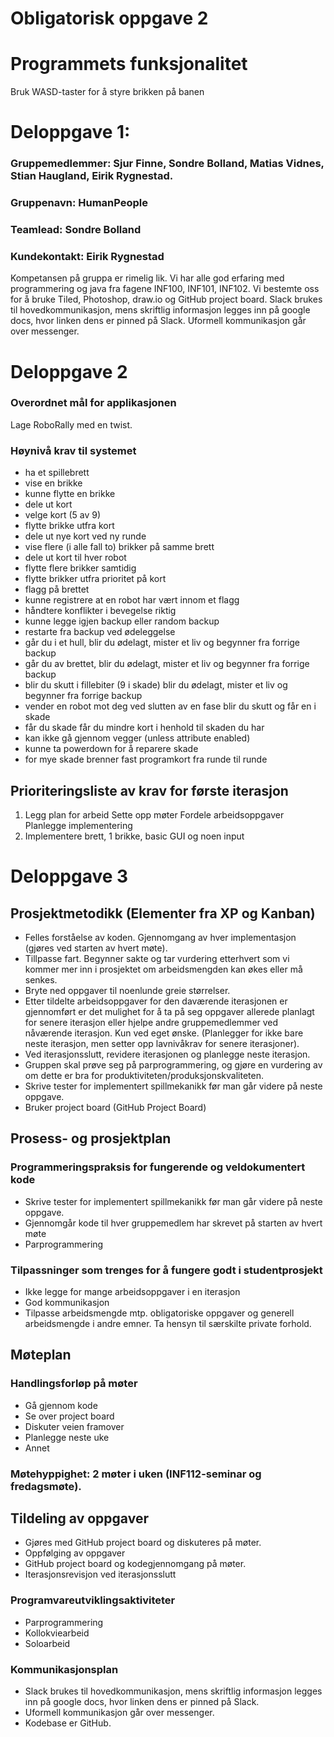 # Obligatorisk oppgave 2

# Programmets funksjonalitet
Bruk WASD-taster for å styre brikken på banen

# Deloppgave 1:
### Gruppemedlemmer: Sjur Finne, Sondre Bolland, Matias Vidnes, Stian Haugland, Eirik Rygnestad.

### Gruppenavn: HumanPeople

### Teamlead: Sondre Bolland				
### Kundekontakt: Eirik Rygnestad

Kompetansen på gruppa er rimelig lik. Vi har alle god erfaring med programmering og java fra fagene INF100, INF101, INF102. 
Vi bestemte oss for å bruke Tiled, Photoshop, draw.io og GitHub project board. Slack brukes til hovedkommunikasjon, mens skriftlig informasjon legges inn på google docs, hvor linken dens er pinned på Slack. Uformell kommunikasjon går over messenger.

# Deloppgave 2
### Overordnet mål for applikasjonen
Lage RoboRally med en twist.
### Høynivå krav til systemet
- ha et spillebrett
- vise en brikke
- kunne flytte en brikke
- dele ut kort
- velge kort (5 av 9)
- flytte brikke utfra kort
- dele ut nye kort ved ny runde
- vise flere (i alle fall to) brikker på samme brett
- dele ut kort til hver robot
- flytte flere brikker samtidig
- flytte brikker utfra prioritet på kort
- flagg på brettet
- kunne registrere at en robot har vært innom et flagg
- håndtere konflikter i bevegelse riktig
- kunne legge igjen backup eller random backup
- restarte fra backup ved ødeleggelse
- går du i et hull, blir du ødelagt, mister et liv og begynner fra forrige backup
- går du av brettet, blir du ødelagt, mister et liv og begynner fra forrige backup
- blir du skutt i fillebiter (9 i skade) blir du ødelagt, mister et liv og begynner fra forrige backup
- vender en robot mot deg ved slutten av en fase blir du skutt og får en i skade
- får du skade får du mindre kort i henhold til skaden du har
- kan ikke gå gjennom vegger (unless attribute enabled)
- kunne ta powerdown for å reparere skade
- for mye skade brenner fast programkort fra runde til runde


## Prioriteringsliste av krav for første iterasjon
1. Legg plan for arbeid
Sette opp møter
Fordele arbeidsoppgaver
Planlegge implementering
2. Implementere brett, 1 brikke, basic GUI og noen input


# Deloppgave 3
## Prosjektmetodikk (Elementer fra XP og Kanban)
- Felles forståelse av koden. Gjennomgang av hver implementasjon (gjøres ved starten av hvert møte).
- Tillpasse fart. Begynner sakte og tar vurdering etterhvert som vi kommer mer inn i prosjektet om arbeidsmengden kan økes eller må senkes.
- Bryte ned oppgaver til noenlunde greie størrelser.
- Etter tildelte arbeidsoppgaver for den daværende iterasjonen er gjennomført er det mulighet for å ta på seg oppgaver allerede planlagt for senere iterasjon eller hjelpe andre gruppemedlemmer ved nåværende iterasjon. Kun ved eget ønske. (Planlegger for ikke bare neste iterasjon, men setter opp lavnivåkrav for senere iterasjoner).
- Ved iterasjonsslutt, revidere iterasjonen og planlegge neste iterasjon.
- Gruppen skal prøve seg på parprogrammering, og gjøre en vurdering av om dette er bra for produktiviteten/produksjonskvaliteten.
- Skrive tester for implementert spillmekanikk før man går videre på neste oppgave.
- Bruker project board (GitHub Project Board)



## Prosess- og prosjektplan
### Programmeringspraksis for fungerende og veldokumentert kode
- Skrive tester for implementert spillmekanikk før man går videre på neste oppgave.
- Gjennomgår kode til hver gruppemedlem har skrevet på starten av hvert møte
- Parprogrammering

### Tilpassninger som trenges for å fungere godt i studentprosjekt
- Ikke legge for mange arbeidsoppgaver i en iterasjon
- God kommunikasjon
- Tilpasse arbeidsmengde mtp. obligatoriske oppgaver og generell arbeidsmengde i andre emner. Ta hensyn til særskilte private forhold.

## Møteplan
### Handlingsforløp på møter
- Gå gjennom kode
- Se over project board
- Diskuter veien framover
- Planlegge neste uke
- Annet
### Møtehyppighet: 2 møter i uken (INF112-seminar og fredagsmøte). 

## Tildeling av oppgaver
- Gjøres med GitHub project board og diskuteres på møter.
- Oppfølging av oppgaver
- GitHub project board og kodegjennomgang på møter.
- Iterasjonsrevisjon ved iterasjonsslutt

### Programvareutviklingsaktiviteter
- Parprogrammering
- Kollokviearbeid
- Soloarbeid

### Kommunikasjonsplan
- Slack brukes til hovedkommunikasjon, mens skriftlig informasjon legges inn på google docs, hvor linken dens er pinned på Slack. 
- Uformell kommunikasjon går over messenger. 
- Kodebase er GitHub.
